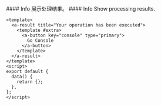 <cn>
#### Info
展示处理结果。
</cn>

<us>
#### Info
Show processing results.
</us>

```vue
<template>
  <a-result title="Your operation has been executed">
    <template #extra>
      <a-button key="console" type="primary">
        Go Console
      </a-button>
    </template>
  </a-result>
</template>
<script>
export default {
  data() {
    return {};
  },
};
</script>
```
